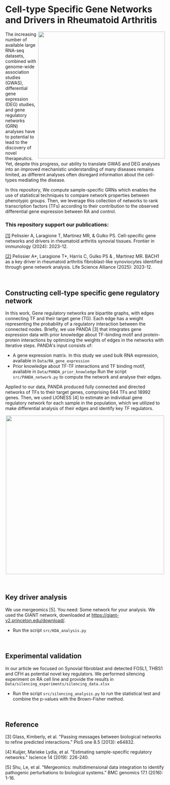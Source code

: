 # Cell-type Specific Gene Networks and Drivers in Rheumatoid Arthritis

<img align="right" src="https://github.com/Aurelien-Pelissier/RA-drug-discovery/blob/main/img/PANDA.png" width=400>

The increasing number of available large RNA-seq datasets, combined with genome-wide association studies (GWAS), differential gene expression (DEG) studies, and gene regulatory networks (GRN) analyses have to potential to lead to the discovery of novel therapeutics. Yet, despite this progress, our ability to translate GWAS and DEG analyses into an improved mechanistic understanding of many diseases remains limited, as different analyses often disregard information about the cell-types mediating the disease.

In this repository, We compute sample-specific GRNs which enables the use of statistical techniques to compare network properties between phenotypic groups. Then, we leverage this collection of networks to rank transcription factors (TFs) according to their contribution to the observed differential gene expression between RA and control. 

### This repository support our publications:

[[1]](https://www.frontiersin.org/journals/immunology/articles/10.3389/fimmu.2024.1428773/full) Pelissier A, Laragione T, Martinez MR, & Gulko PS. Cell-specific gene networks and drivers in rheumatoid arthritis synovial tissues. Frontier in immunology (2024): 2023-12.

[[2]](https://www.life-science-alliance.org/content/8/1/e202402808.abstract) Pelissier A*, Laragione T*, Harris C, Gulko PS & , Martinez MR. BACH1 as a key driver in rheumatoid arthritis fibroblast-like synoviocytes identified through gene network analysis. Life Science Alliance (2025): 2023-12.

[//]: <> (Pelissier A*, Laragione T*, Martinez MR, & Gulko PS. BACH1 as key regulator in RA 2023. Planned.)

&nbsp;

## Constructing cell-type specific gene regulatory network
In this work, Gene regulatory networks are bipartite graphs, with edges connecting TF and their target gene (TG). Each edge has a weight representing the probability of a regulatory interaction between the connected nodes.
Briefly, we use PANDA [3] that integrates gene expression data with prior knowledge about TF-binding motif and protein-protein interactions by optimizing the weights of edges in the networks with iterative steps. PANDA's input consists of:
- A gene expression matrix. In this study we used bulk RNA expression, available in `Data/RA_gene_expression`
- Prior knowledge about TF-TF interactions and TF binding motif, available in `Data/PANDA_prior_knowledge`
Run the script `src/PANDA_network.py` to compute the network and analyse their edges.



Applied to our data, PANDA produced fully connected and directed networks of TFs to their target genes, comprising 644 TFs and 18992 genes. Then, we used LIONESS [4] to estimate an individual gene regulatory network for each sample in the population, which we utilized to make differential analysis of their edges and identify key TF regulators.

<p align="center">
  <img src="https://github.com/Aurelien-Pelissier/RA-drug-discovery/blob/main/img/LIONESS.png" width=500>
</p>


&nbsp;

## Key driver analysis
We use mergeomics [5]. You need:
Some network for your analysis. We used the GIANT network, downloaded at https://giant-v2.princeton.edu/download/.
- Run the script `src/KDA_analysis.py`

&nbsp;

## Experimental validation
In our article we focused on Synovial fibroblast and detected FOSL1, THBS1 and CFH as potential novel key regulators.
We performed silencing experiment on RA cell line and provide the results in `Data/silencing_experiments/silencing_data.xlsx`
- Run the script `src/silencing_analysis.py` to run the statistical test and combine the p-values with the Brown-Fisher method.

&nbsp;

## Reference
[3] Glass, Kimberly, et al. "Passing messages between biological networks to refine predicted interactions." PloS one 8.5 (2013): e64832.

[4] Kuijjer, Marieke Lydia, et al. "Estimating sample-specific regulatory networks." Iscience 14 (2019): 226-240.

[5] Shu, Le, et al. "Mergeomics: multidimensional data integration to identify pathogenic perturbations to biological systems." BMC genomics 17.1 (2016): 1-16.


